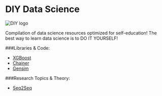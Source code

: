 # DIY Data Science

![DIY logo](https://mir-s3-cdn-cf.behance.net/project_modules/disp/9336839151265.560c985e288ea.png)

Compilation of data science resources optimized for self-education! The best way to learn data science is to DO IT YOURSELF! 

###Libraries & Code:
* [XGBoost](https://github.com/jxieeducation/DIY-Nerd---Data-Science-Resources/blob/master/xgboost.md)
* [Chainer](https://github.com/jxieeducation/DIY-Nerd---Data-Science-Resources/blob/master/chainer.md)
* [Gensim](https://github.com/jxieeducation/DIY-Nerd---Data-Science-Resources/blob/master/gensim.md)

###Research Topics & Theory:
* [Seq2Seq](https://github.com/jxieeducation/DIY-Nerd---Data-Science-Resources/blob/master/seq2seq.md)